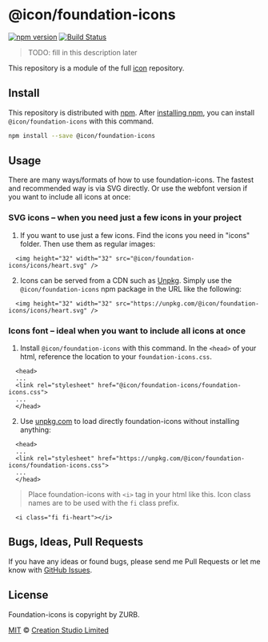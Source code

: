 # @icon/foundation-icons

[![npm version](https://img.shields.io/npm/v/@icon/foundation-icons.svg)](https://www.npmjs.org/package/@icon/foundation-icons)
[![Build Status](https://travis-ci.org/icon/icon.svg?branch=master)](https://travis-ci.org/icon/icon)

> TODO: fill in this description later

This repository is a module of the full [icon][icon] repository.

## Install

This repository is distributed with [npm]. After [installing npm][install-npm], you can install `@icon/foundation-icons` with this command.

```bash
npm install --save @icon/foundation-icons
```

## Usage

There are many ways/formats of how to use foundation-icons. The fastest and recommended way is via SVG directly. Or use the webfont version if you want to include all icons at once:

### SVG icons – when you need just a few icons in your project

  1. If you want to use just a few icons. Find the icons you need in "icons" folder. Then use them as regular images:

```
  <img height="32" width="32" src="@icon/foundation-icons/icons/heart.svg" />
```

  2. Icons can be served from a CDN such as [Unpkg][Unpkg]. Simply use the `@icon/foundation-icons` npm package in the URL like the following:

```
  <img height="32" width="32" src="https://unpkg.com/@icon/foundation-icons/icons/heart.svg" />
```

### Icons font – ideal when you want to include all icons at once

  1. Install `@icon/foundation-icons` with this command. In the `<head>` of your html, reference the location to your `foundation-icons.css`.

```
  <head>
  ...
  <link rel="stylesheet" href="@icon/foundation-icons/foundation-icons.css">
  ...
  </head>
```

  2. Use [unpkg.com][Unpkg] to load directly foundation-icons without installing anything:

```
  <head>
  ...
  <link rel="stylesheet" href="https://unpkg.com/@icon/foundation-icons/foundation-icons.css">
  ...
  </head>
```

> Place foundation-icons with `<i>` tag in your html like this. Icon class names are to be used with the `fi` class prefix.

```
  <i class="fi fi-heart"></i>
```


## Bugs, Ideas, Pull Requests

If you have any ideas or found bugs, please send me Pull Requests or let me know with [GitHub Issues][github issues].

## License

Foundation-icons is copyright by ZURB.

[MIT](./LICENSE) &copy; [Creation Studio Limited](https://creationstudio.com/)

[icon]: https://github.com/icon/icon
[docs]: http://icon.github.io/
[npm]: https://www.npmjs.com/
[install-npm]: https://docs.npmjs.com/getting-started/installing-node
[sass]: http://sass-lang.com/
[github issues]: https://github.com/thecreation/icons/issues
[Unpkg]: https://unpkg.com